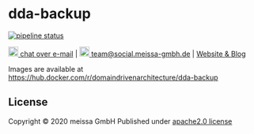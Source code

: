 # dda-backup

[![pipeline status](https://gitlab.com/domaindrivenarchitecture/dda-backup/badges/master/pipeline.svg)](https://gitlab.com/domaindrivenarchitecture/dda-backup/-/commits/master) 

[<img src="https://domaindrivenarchitecture.org/img/delta-chat.svg" width=20 alt="DeltaChat"> chat over e-mail](mailto:buero@meissa-gmbh.de?subject=community-chat) | [<img src="https://meissa-gmbh.de/img/community/Mastodon_Logotype.svg" width=20 alt="team@social.meissa-gmbh.de"> team@social.meissa-gmbh.de](https://social.meissa-gmbh.de/@team) | [Website & Blog](https://domaindrivenarchitecture.org)


Images are available at https://hub.docker.com/r/domaindrivenarchitecture/dda-backup

## License
Copyright © 2020 meissa GmbH
Published under [apache2.0 license](LICENSE.md)
